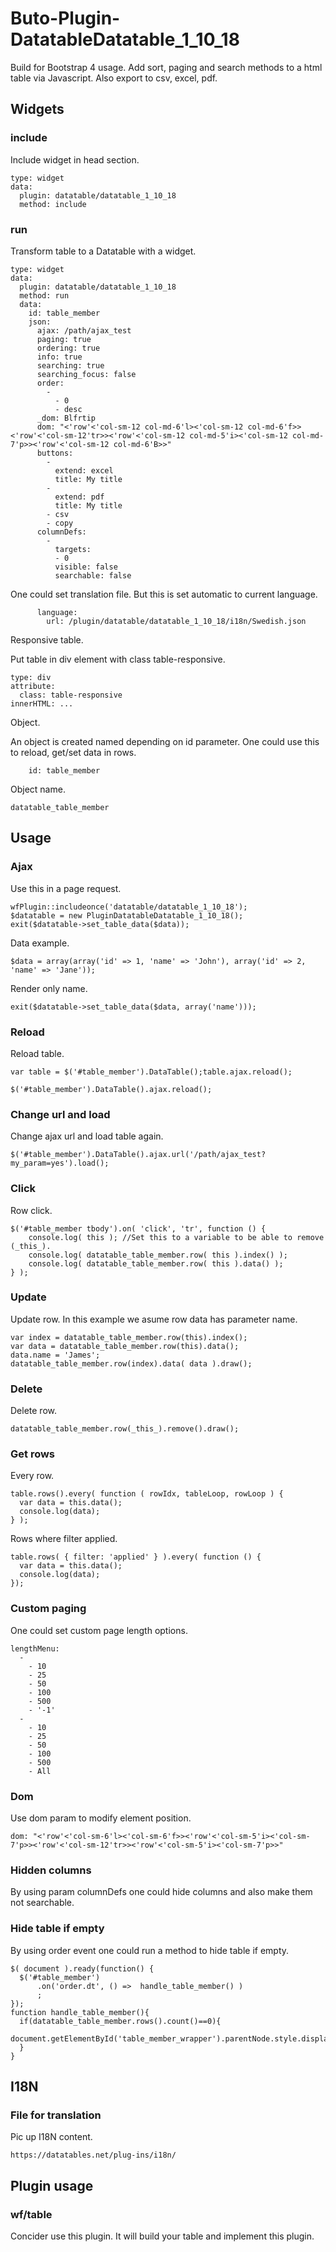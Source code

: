 # Buto-Plugin-DatatableDatatable_1_10_18

<p>Build for Bootstrap 4 usage.
Add sort, paging and search methods to a html table via Javascript. Also export to csv, excel, pdf.</p>

<a name="key_0"></a>

## Widgets



<a name="key_0_0"></a>

### include

<p>Include widget in head section.</p>
<pre><code>type: widget
data:
  plugin: datatable/datatable_1_10_18
  method: include</code></pre>

<a name="key_0_1"></a>

### run

<p>Transform table to a Datatable with a widget.</p>
<pre><code>type: widget
data:
  plugin: datatable/datatable_1_10_18
  method: run
  data:
    id: table_member
    json:
      ajax: /path/ajax_test
      paging: true
      ordering: true
      info: true
      searching: true
      searching_focus: false
      order:
        -
          - 0
          - desc
      _dom: Blfrtip
      dom: "&lt;'row'&lt;'col-sm-12 col-md-6'l&gt;&lt;'col-sm-12 col-md-6'f&gt;&gt;&lt;'row'&lt;'col-sm-12'tr&gt;&gt;&lt;'row'&lt;'col-sm-12 col-md-5'i&gt;&lt;'col-sm-12 col-md-7'p&gt;&gt;&lt;'row'&lt;'col-sm-12 col-md-6'B&gt;&gt;"
      buttons:
        -
          extend: excel
          title: My title
        -
          extend: pdf
          title: My title
        - csv
        - copy
      columnDefs:
        -
          targets: 
          - 0
          visible: false
          searchable: false</code></pre>
<p>One could set translation file. But this is set automatic to current language.</p>
<pre><code>      language:
        url: /plugin/datatable/datatable_1_10_18/i18n/Swedish.json</code></pre>
<p>Responsive table.</p>
<p>Put table in div element with class table-responsive.</p>
<pre><code>type: div
attribute:
  class: table-responsive
innerHTML: ...</code></pre>
<p>Object.</p>
<p>An object is created named depending on id parameter. 
One could use this to reload, get/set data in rows.</p>
<pre><code>    id: table_member</code></pre>
<p>Object name.</p>
<pre><code>datatable_table_member</code></pre>

<a name="key_1"></a>

## Usage



<a name="key_1_0"></a>

### Ajax

<p>Use this in a page request.</p>
<pre><code>wfPlugin::includeonce('datatable/datatable_1_10_18');
$datatable = new PluginDatatableDatatable_1_10_18();
exit($datatable-&gt;set_table_data($data));</code></pre>
<p>Data example.</p>
<pre><code>$data = array(array('id' =&gt; 1, 'name' =&gt; 'John'), array('id' =&gt; 2, 'name' =&gt; 'Jane'));</code></pre>
<p>Render only name.</p>
<pre><code>exit($datatable-&gt;set_table_data($data, array('name')));</code></pre>

<a name="key_1_1"></a>

### Reload

<p>Reload table.</p>
<pre><code>var table = $('#table_member').DataTable();table.ajax.reload();</code></pre>
<pre><code>$('#table_member').DataTable().ajax.reload();</code></pre>

<a name="key_1_2"></a>

### Change url and load

<p>Change ajax url and load table again.</p>
<pre><code>$('#table_member').DataTable().ajax.url('/path/ajax_test?my_param=yes').load();</code></pre>

<a name="key_1_3"></a>

### Click

<p>Row click.</p>
<pre><code>$('#table_member tbody').on( 'click', 'tr', function () {
    console.log( this ); //Set this to a variable to be able to remove (_this_).
    console.log( datatable_table_member.row( this ).index() );
    console.log( datatable_table_member.row( this ).data() );
} );</code></pre>

<a name="key_1_4"></a>

### Update

<p>Update row.
In this example we asume row data has parameter name.</p>
<pre><code>var index = datatable_table_member.row(this).index();
var data = datatable_table_member.row(this).data();
data.name = 'James';
datatable_table_member.row(index).data( data ).draw();</code></pre>

<a name="key_1_5"></a>

### Delete

<p>Delete row.</p>
<pre><code>datatable_table_member.row(_this_).remove().draw();</code></pre>

<a name="key_1_6"></a>

### Get rows

<p>Every row.</p>
<pre><code>table.rows().every( function ( rowIdx, tableLoop, rowLoop ) {
  var data = this.data();
  console.log(data);
} );</code></pre>
<p>Rows where filter applied.</p>
<pre><code>table.rows( { filter: 'applied' } ).every( function () {
  var data = this.data();
  console.log(data);
});</code></pre>

<a name="key_1_7"></a>

### Custom paging

<p>One could set custom page length options.</p>
<pre><code>lengthMenu:
  -
    - 10
    - 25
    - 50
    - 100
    - 500
    - '-1'
  -
    - 10
    - 25
    - 50
    - 100
    - 500
    - All</code></pre>

<a name="key_1_8"></a>

### Dom

<p>Use dom param to modify element position.</p>
<pre><code>dom: "&lt;'row'&lt;'col-sm-6'l&gt;&lt;'col-sm-6'f&gt;&gt;&lt;'row'&lt;'col-sm-5'i&gt;&lt;'col-sm-7'p&gt;&gt;&lt;'row'&lt;'col-sm-12'tr&gt;&gt;&lt;'row'&lt;'col-sm-5'i&gt;&lt;'col-sm-7'p&gt;&gt;"</code></pre>

<a name="key_1_9"></a>

### Hidden columns

<p>By using param columnDefs one could hide columns and also make them not searchable.</p>

<a name="key_1_10"></a>

### Hide table if empty

<p>By using order event one could run a method to hide table if empty.</p>
<pre><code>$( document ).ready(function() {
  $('#table_member')
      .on('order.dt', () =&gt;  handle_table_member() )
      ;
});
function handle_table_member(){
  if(datatable_table_member.rows().count()==0){
    document.getElementById('table_member_wrapper').parentNode.style.display='none';
  }
}</code></pre>

<a name="key_2"></a>

## I18N



<a name="key_2_0"></a>

### File for translation

<p>Pic up I18N content.</p>
<pre><code>https://datatables.net/plug-ins/i18n/</code></pre>

<a name="key_3"></a>

## Plugin usage



<a name="key_3_0"></a>

### wf/table

<p>Concider use this plugin. It will build your table and implement this plugin.</p>

